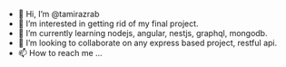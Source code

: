 - 👋 Hi, I’m @tamirazrab
- 👀 I’m interested in getting rid of my final project.
- 🌱 I’m currently learning nodejs, angular, nestjs, graphql, mongodb.
- 💞️ I’m looking to collaborate on any express based project, restful api.
- 📫 How to reach me ...

<!---
tamirazrab/tamirazrab is a ✨ special ✨ repository because its `README.md` (this file) appears on your GitHub profile.
You can click the Preview link to take a look at your changes.
--->
